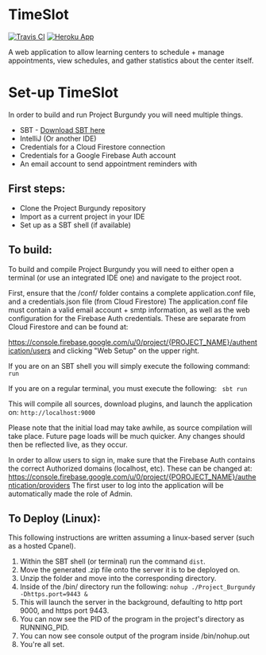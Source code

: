 # TimeSlot
[![Travis CI](https://travis-ci.org/MTUHIDE/Project_Burgundy.svg?branch=master)](https://travis-ci.org/MTUHIDE/Project_Burgundy) [![Heroku App](https://heroku-badge.herokuapp.com/?app=project-burgundy&style=flat)](http://project-burgundy.herokuapp.com)

A web application to allow learning centers to schedule + manage appointments, view schedules, and gather statistics about the center itself.

# Set-up TimeSlot
In order to build and run Project Burgundy you will need multiple things.
* SBT - [Download SBT here](http://www.scala-sbt.org/)
* IntelliJ (Or another IDE)
* Credentials for a Cloud Firestore connection
* Credentials for a Google Firebase Auth account
* An email account to send appointment reminders with

## First steps:
* Clone the Project Burgundy repository
* Import as a current project in your IDE
* Set up as a SBT shell (if available)

## To build:
To build and compile Project Burgundy you will need to either open a terminal (or use an integrated IDE one) and navigate to the project root.

First, ensure that the /conf/ folder contains a complete application.conf file, and a credentials.json file (from Cloud Firestore)
The application.conf file must contain a valid email account + smtp information, as well as the web configuration for the Firebase Auth credentials. These are separate from Cloud Firestore and can be found at:

https://console.firebase.google.com/u/0/project/{PROJECT_NAME}/authentication/users and clicking "Web Setup" on the upper right.

If you are on an SBT shell you will simply execute the following command:
` run `

If you are on a regular terminal, you must execute the following:
` sbt run`

This will compile all sources, download plugins, and launch the application on:
`http://localhost:9000`

Please note that the initial load may take awhile, as source compilation will take place. Future page loads will be much quicker. Any changes should then be reflected live, as they occur.

In order to allow users to sign in, make sure that the Firebase Auth contains the correct Authorized domains (localhost, etc).
These can be changed at: https://console.firebase.google.com/u/0/project/{POROJECT_NAME}/authentication/providers
The first user to log into the application will be automatically made the role of Admin.

## To Deploy (Linux):
This following instructions are written assuming a linux-based server (such as a hosted Cpanel). 

1. Within the SBT shell (or terminal) run the command ` dist `.
2. Move the generated .zip file onto the server it is to be deployed on.
3. Unzip the folder and move into the corresponding directory.
4. Inside of the /bin/ directory run the following: ` nohup ./Project_Burgundy -Dhttps.port=9443 & `
5. This will launch the server in the background, defaulting to http port 9000, and https port 9443.
6. You can now see the PID of the program in the project's directory as RUNNING_PID.
7. You can now see console output of the program inside /bin/nohup.out
8. You're all set.
